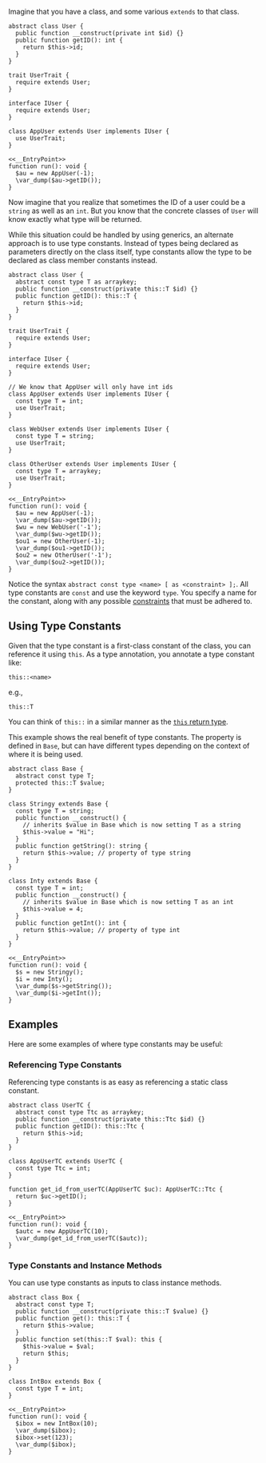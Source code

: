Imagine that you have a class, and some various `extends` to that class.

```Hack
abstract class User {
  public function __construct(private int $id) {}
  public function getID(): int {
    return $this->id;
  }
}

trait UserTrait {
  require extends User;
}

interface IUser {
  require extends User;
}

class AppUser extends User implements IUser {
  use UserTrait;
}

<<__EntryPoint>>
function run(): void {
  $au = new AppUser(-1);
  \var_dump($au->getID());
}
```

Now imagine that you realize that sometimes the ID of a user could be a `string` as well as an `int`. But you know that the concrete classes
of `User` will know exactly what type will be returned.

While this situation could be handled by using generics, an alternate approach is to use type constants. Instead of types being declared
as parameters directly on the class itself, type constants allow the type to be declared as class member constants instead.

```Hack
abstract class User {
  abstract const type T as arraykey;
  public function __construct(private this::T $id) {}
  public function getID(): this::T {
    return $this->id;
  }
}

trait UserTrait {
  require extends User;
}

interface IUser {
  require extends User;
}

// We know that AppUser will only have int ids
class AppUser extends User implements IUser {
  const type T = int;
  use UserTrait;
}

class WebUser extends User implements IUser {
  const type T = string;
  use UserTrait;
}

class OtherUser extends User implements IUser {
  const type T = arraykey;
  use UserTrait;
}

<<__EntryPoint>>
function run(): void {
  $au = new AppUser(-1);
  \var_dump($au->getID());
  $wu = new WebUser('-1');
  \var_dump($wu->getID());
  $ou1 = new OtherUser(-1);
  \var_dump($ou1->getID());
  $ou2 = new OtherUser('-1');
  \var_dump($ou2->getID());
}
```

Notice the syntax `abstract const type <name> [ as <constraint> ];`. All type constants are `const` and use the keyword `type`. You
specify a name for the constant, along with any possible [constraints](/hack/generics/type-constraints) that
must be adhered to.

## Using Type Constants

Given that the type constant is a first-class constant of the class, you can reference it using `this`. As
a type annotation, you annotate a type constant like:

```
this::<name>
```

e.g.,

```
this::T
```

You can think of `this::` in a similar manner as the [`this` return type](../built-in-types/this.md).

This example shows the real benefit of type constants. The property is defined in `Base`, but can have different types depending
on the context of where it is being used.

```Hack
abstract class Base {
  abstract const type T;
  protected this::T $value;
}

class Stringy extends Base {
  const type T = string;
  public function __construct() {
    // inherits $value in Base which is now setting T as a string
    $this->value = "Hi";
  }
  public function getString(): string {
    return $this->value; // property of type string
  }
}

class Inty extends Base {
  const type T = int;
  public function __construct() {
    // inherits $value in Base which is now setting T as an int
    $this->value = 4;
  }
  public function getInt(): int {
    return $this->value; // property of type int
  }
}

<<__EntryPoint>>
function run(): void {
  $s = new Stringy();
  $i = new Inty();
  \var_dump($s->getString());
  \var_dump($i->getInt());
}
```

## Examples

Here are some examples of where type constants may be useful:

### Referencing Type Constants

Referencing type constants is as easy as referencing a static class constant.

```Hack
abstract class UserTC {
  abstract const type Ttc as arraykey;
  public function __construct(private this::Ttc $id) {}
  public function getID(): this::Ttc {
    return $this->id;
  }
}

class AppUserTC extends UserTC {
  const type Ttc = int;
}

function get_id_from_userTC(AppUserTC $uc): AppUserTC::Ttc {
  return $uc->getID();
}

<<__EntryPoint>>
function run(): void {
  $autc = new AppUserTC(10);
  \var_dump(get_id_from_userTC($autc));
}
```

### Type Constants and Instance Methods

You can use type constants as inputs to class instance methods.

```Hack
abstract class Box {
  abstract const type T;
  public function __construct(private this::T $value) {}
  public function get(): this::T {
    return $this->value;
  }
  public function set(this::T $val): this {
    $this->value = $val;
    return $this;
  }
}

class IntBox extends Box {
  const type T = int;
}

<<__EntryPoint>>
function run(): void {
  $ibox = new IntBox(10);
  \var_dump($ibox);
  $ibox->set(123);
  \var_dump($ibox);
}
```
